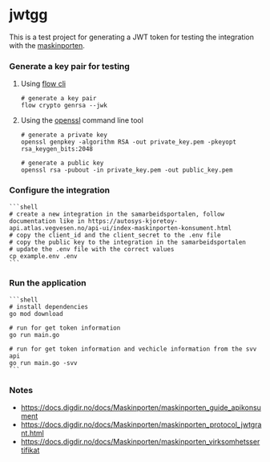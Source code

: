 # jwtgg

This is a test project for generating a JWT token for testing the integration with
the [maskinporten](https://samarbeid.digdir.no/maskinporten/maskinporten/25).

### Generate a key pair for testing

1. Using [flow cli](https://github.com/flow-lab/flow)

    ```shell
    # generate a key pair
    flow crypto genrsa --jwk
    ```

2. Using the [openssl](https://www.openssl.org/) command line tool

    ```shell
    # generate a private key
    openssl genpkey -algorithm RSA -out private_key.pem -pkeyopt rsa_keygen_bits:2048
    
    # generate a public key
    openssl rsa -pubout -in private_key.pem -out public_key.pem
    ```

### Configure the integration

    ```shell
    # create a new integration in the samarbeidsportalen, follow documentation like in https://autosys-kjoretoy-api.atlas.vegvesen.no/api-ui/index-maskinporten-konsument.html
    # copy the client_id and the client_secret to the .env file
    # copy the public key to the integration in the samarbeidsportalen
    # update the .env file with the correct values
    cp example.env .env
    ```

### Run the application

    ```shell
    # install dependencies
    go mod download

    # run for get token information
    go run main.go

    # run for get token information and vechicle information from the svv api
    go run main.go -svv
    ```

### Notes

- https://docs.digdir.no/docs/Maskinporten/maskinporten_guide_apikonsument
- https://docs.digdir.no/docs/Maskinporten/maskinporten_protocol_jwtgrant.html
- https://docs.digdir.no/docs/Maskinporten/maskinporten_virksomhetssertifikat